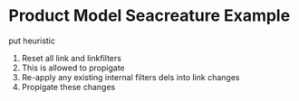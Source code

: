 # Product Model Seacreature Example

put heuristic
1. Reset all link and linkfilters
2. This is allowed to propigate
3. Re-apply any existing internal filters dels into link changes
4. Propigate these changes